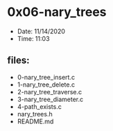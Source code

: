 # 0x06-nary_trees

* Date: 11/14/2020
* Time: 11:03

## files:

* 0-nary_tree_insert.c
* 1-nary_tree_delete.c
* 2-nary_tree_traverse.c
* 3-nary_tree_diameter.c
* 4-path_exists.c
* nary_trees.h
* README.md
